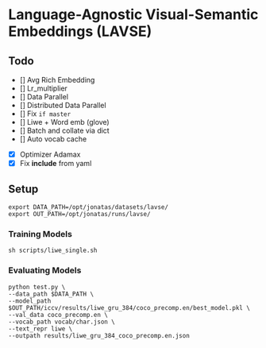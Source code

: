 # Language-Agnostic Visual-Semantic Embeddings (LAVSE)

## Todo

- [] Avg Rich Embedding
- [] Lr_multiplier 
- [] Data Parallel 
- [] Distributed Data Parallel
- [] Fix `if master`
- [] Liwe + Word emb (glove)
- [] Batch and collate via dict
- [] Auto vocab cache
- [x] Optimizer Adamax 
- [x] Fix __include__ from yaml

## Setup

```
export DATA_PATH=/opt/jonatas/datasets/lavse/
export OUT_PATH=/opt/jonatas/runs/lavse/
```

### Training Models

```
sh scripts/liwe_single.sh
```

### Evaluating Models 

```
python test.py \
--data_path $DATA_PATH \
--model_path $OUT_PATH/iccv/results/liwe_gru_384/coco_precomp.en/best_model.pkl \
--val_data coco_precomp.en \
--vocab_path vocab/char.json \
--text_repr liwe \
--outpath results/liwe_gru_384_coco_precomp.en.json
```


